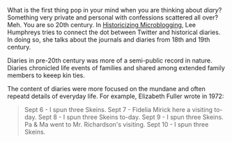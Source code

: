 What is the first thing pop in your mind when you are thinking about _diary_? Something very private and personal with confessions scattered all over? Meh. You are so 20th century. In [Historicizing Microblogging][paper-link], Lee Humphreys tries to connect the dot between Twitter and historical diaries. In doing so, she talks about the journals and diaries from 18th and 19th century.

Diaries in pre-20th century was more of a semi-public record in nature. Diaries chronicled life events of families and shared among extended family members to keeep kin ties.

The content of diaries were more focused on the mundane and often repeatd details of everyday life. For example, Elizabeth Fuller wrote in 1972:

> Sept 6 - I spun three Skeins.
> Sept 7 - Fidelia Mirick here a visiting to-day.
> Sept 8 - I spun three Skeins to-day.
> Sept 9 - I spun three Skeins. Pa & Ma went to Mr. Richardson's visiting.
> Sept 10 - I spun three Skeins.

[paper-link]: google.com
